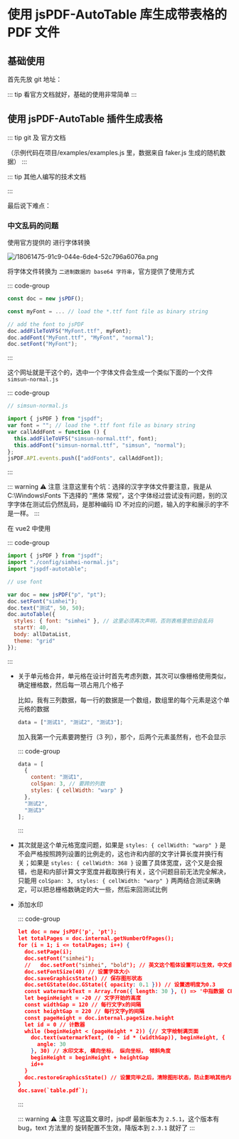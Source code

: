 # 使用 jsPDF-AutoTable 库生成带表格的 PDF 文件

<article-info/>

## 基础使用

首先先放 git 地址：

<link-tag :linkList="[{ linkType: 'git', linkText:'viewer.js',linkUrl:'https://github.com/parallax/jsPDF'}]" />

::: tip
看官方文档就好，基础的使用非常简单
:::

## 使用 jsPDF-AutoTable 插件生成表格

::: tip git 及 官方文档

<link-tag flexDirectionColumn :linkList="[{ linkType: 'git', linkText:'jsPDF-AutoTable',linkUrl:'https://github.com/simonbengtsson/jsPDF-AutoTable'},{ linkText:'faker-js',linkUrl:'https://github.com/faker-js/faker'},{ linkText:'JSPDF 官方文档',linkUrl:'https://raw.githack.com/MrRio/jsPDF/master/docs/index.html'},{ linkText:'jsPDF-AutoTable 样例在线演示',linkUrl:'https://simonbengtsson.github.io/jsPDF-AutoTable/'}]" />
（示例代码在项目/examples/examples.js 里，数据来自 faker.js 生成的随机数据）
:::

::: tip 其他人编写的技术文档

<link-tag flexDirectionColumn :linkList="[{ linkText:'JS - 使用 jsPDF-AutoTable 库生成带表格的 PDF 文件 1（安装配置、基本属性设置）',linkUrl:'https://www.hangge.com/blog/cache/detail_2208.html'},{ linkText:'JS - 使用 jsPDF-AutoTable 库生成带表格的 PDF 文件 2（全局、局部样式修改）',linkUrl:'https://www.hangge.com/blog/cache/detail_2212.html'},{ linkText:'JS - 使用 jsPDF-AutoTable 库生成带表格的 PDF 文件 3（进阶用法、中文乱码解决）',linkUrl:'https://www.hangge.com/blog/cache/detail_2213.html'}]" />
:::

最后说下难点：

### 中文乱码的问题

使用官方提供的 <link-tag :linkList="[{ linkText:'网址',linkUrl:'https://rawgit.com/MrRio/jsPDF/master/fontconverter/fontconverter.html'}]" /> 进行字体转换

![/18061475-91c9-044e-6de4-52c796a6076a.png](/18061475-91c9-044e-6de4-52c796a6076a.png)

将字体文件转换为 `二进制数据的 base64 字符串`，官方提供了使用方式

::: code-group

```js
const doc = new jsPDF();

const myFont = ... // load the *.ttf font file as binary string

// add the font to jsPDF
doc.addFileToVFS("MyFont.ttf", myFont);
doc.addFont("MyFont.ttf", "MyFont", "normal");
doc.setFont("MyFont");
```

:::

这个网址就是干这个的，选中一个字体文件会生成一个类似下面的一个文件 `simsun-normal.js`

::: code-group

```js
// simsun-normal.js

import { jsPDF } from "jspdf";
var font = ""; // load the *.ttf font file as binary string
var callAddFont = function () {
  this.addFileToVFS("simsun-normal.ttf", font);
  this.addFont("simsun-normal.ttf", "simsun", "normal");
};
jsPDF.API.events.push(["addFonts", callAddFont]);
```

:::

::: warning ⚠️ 注意
注意这里有个坑：选择的汉字字体文件要注意，我是从 C:\Windows\Fonts 下选择的 “黑体 常规”，这个字体经过尝试没有问题，别的汉字字体在测试后仍然乱码，是那种编码 ID 不对应的问题，输入的字和展示的字不是一样。
:::

在 vue2 中使用

::: code-group

```js
import { jsPDF } from "jspdf";
import "./config/simhei-normal.js";
import "jspdf-autotable";

// use font

var doc = new jsPDF("p", "pt");
doc.setFont("simhei");
doc.text("测试", 50, 50);
doc.autoTable({
  styles: { font: "simhei" }, // 这里必须再次声明，否则表格里依旧会乱码
  startY: 40,
  body: allDataList,
  theme: "grid"
});
```

:::

- 关于单元格合并，单元格在设计时首先考虑列数，其次可以像栅格使用类似，确定栅格数，然后每一项占用几个格子

  比如，我有三列数据，每一行的数据是一个数组，数组里的每个元素是这个单元格的数据

  ```jsx
  data = ["测试1", "测试2", "测试3"];
  ```

  加入我第一个元素要跨整行（3 列），那个，后两个元素虽然有，也不会显示

  ::: code-group

  ```js
  data = [
    {
      content: "测试1",
      colSpan: 3, // 要跨的列数
      styles: { cellWidth: "warp" }
    },
    "测试2",
    "测试3"
  ];
  ```

  :::

- 其次就是这个单元格宽度问题，如果是 `styles: { cellWidth: "warp" }` 是不会严格按照跨列设置的比例走的，这也许和内部的文字计算长度并换行有关；如果是 `styles: { cellWidth: 368 }` 设置了具体宽度，这个又是会报错，也是和内部计算文字宽度并截取换行有关，这个问题目前无法完全解决，只能用 `colSpan: 3, styles: { cellWidth: "warp" }` 两两结合测试来确定，可以把总栅格数确定的大一些，然后来回测试比例

- 添加水印

  ::: code-group

  ```json
  let doc = new jsPDF('p', 'pt');
  let totalPages = doc.internal.getNumberOfPages();
  for (i = 1; i <= totalPages; i++) {
    doc.setPage(i);
    doc.setFont("simhei");
    //   doc.setFont("simhei", "bold"); // 英文这个粗体设置可以生效，中文会造成乱码
    doc.setFontSize(40) // 设置字体大小
    doc.saveGraphicsState() // 保存图形状态
    doc.setGState(doc.GState({ opacity: 0.1 })) // 设置透明度为0.3
    const watermarkText = Array.from({ length: 30 }, () => '中指数据 CREIS').join("     ") // 构建水印文字超长字符串
    let beginHeight = -20 // 文字开始的高度
    const widthGap = 120 // 每行文字x的间隔
    const heightGap = 220 // 每行文字y的间隔
    const pageHeight = doc.internal.pageSize.height
    let id = 0 // 计数器
    while (beginHeight < (pageHeight * 2)) {// 文字绘制满页面
      doc.text(watermarkText, (0 - id * (widthGap)), beginHeight, {
        angle: 30
      }, 30) // 水印文本, 横向坐标， 纵向坐标， 倾斜角度
      beginHeight = beginHeight + heightGap
      id++
    }
    doc.restoreGraphicsState() // 设置完毕之后，清除图形状态，防止影响其他内容
  }
  doc.save(`table.pdf`);
  ```

  :::

  ::: warning ⚠️ 注意
  写这篇文章时，jspdf 最新版本为 `2.5.1`，这个版本有 bug，text 方法里的 旋转配置不生效，降版本到 `2.3.1` 就好了
  :::
